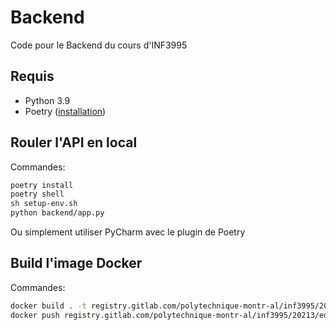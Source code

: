 # Backend

Code pour le Backend du cours d'INF3995

## Requis

* Python 3.9
* Poetry ([installation](https://python-poetry.org/docs/))

## Rouler l'API en local

Commandes:
```bash
poetry install
poetry shell
sh setup-env.sh
python backend/app.py
```

Ou simplement utiliser PyCharm avec le plugin de Poetry

## Build l'image Docker

Commandes:
```bash
docker build . -t registry.gitlab.com/polytechnique-montr-al/inf3995/20213/equipe-100/inf3995-backend/backend:<version>
docker push registry.gitlab.com/polytechnique-montr-al/inf3995/20213/equipe-100/inf3995-backend/backend:<version>
```
